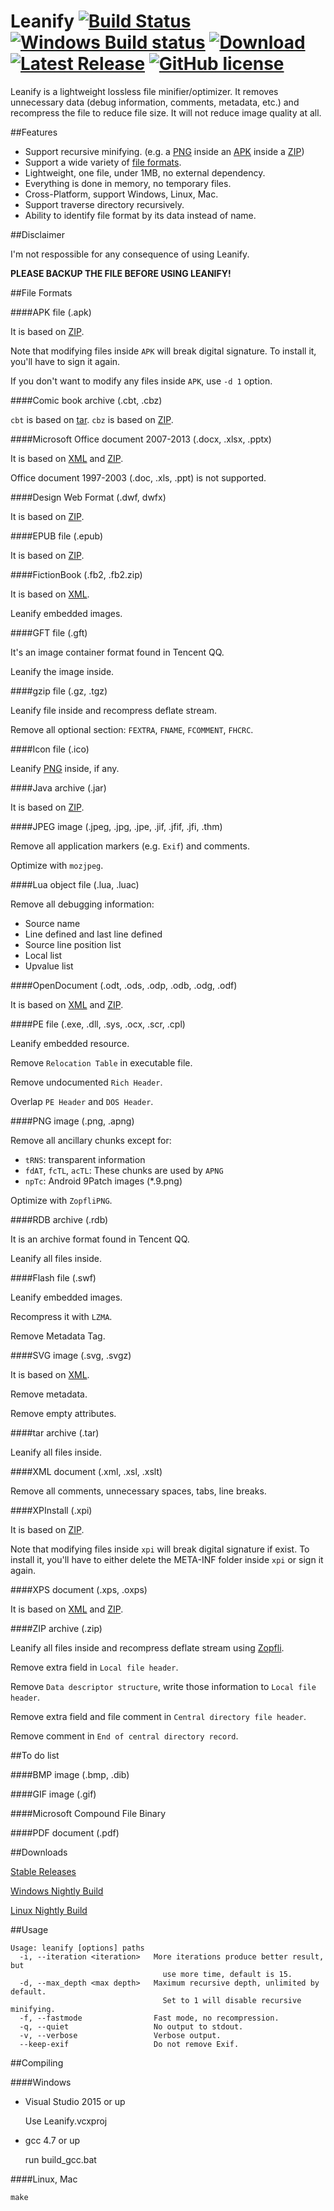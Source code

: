 Leanify [![Build Status](https://travis-ci.org/JayXon/Leanify.svg)](https://travis-ci.org/JayXon/Leanify) [![Windows Build status](https://ci.appveyor.com/api/projects/status/2p9i3ru8apwq2uic?svg=true)](https://ci.appveyor.com/project/JayXon/leanify) [![Download](https://img.shields.io/github/downloads/JayXon/Leanify/latest/total.svg)](https://github.com/JayXon/Leanify/releases) [![Latest Release](https://img.shields.io/github/release/JayXon/Leanify.svg)](https://github.com/JayXon/Leanify/releases/latest) [![GitHub license](https://img.shields.io/github/license/JayXon/Leanify.svg)](LICENSE)
=======

Leanify is a lightweight lossless file minifier/optimizer. It removes unnecessary data (debug information, comments, metadata, etc.) and recompress the file to reduce file size. It will not reduce image quality at all.


##Features

* Support recursive minifying. (e.g. a [PNG] inside an [APK] inside a [ZIP])
* Support a wide variety of [file formats](#file-formats).
* Lightweight, one file, under 1MB, no external dependency.
* Everything is done in memory, no temporary files.
* Cross-Platform, support Windows, Linux, Mac.
* Support traverse directory recursively.
* Ability to identify file format by its data instead of name.


##Disclaimer

I'm not respossible for any consequence of using Leanify.

**PLEASE BACKUP THE FILE BEFORE USING LEANIFY!**


##File Formats


####APK file (.apk)

It is based on [ZIP].
  
Note that modifying files inside `APK` will break digital signature.
To install it, you'll have to sign it again.

If you don't want to modify any files inside `APK`, use `-d 1` option.


####Comic book archive (.cbt, .cbz)

`cbt` is based on [tar]. `cbz` is based on [ZIP].


####Microsoft Office document 2007-2013 (.docx, .xlsx, .pptx)

It is based on [XML] and [ZIP].

Office document 1997-2003 (.doc, .xls, .ppt) is not supported.


####Design Web Format (.dwf, dwfx)

It is based on [ZIP].


####EPUB file (.epub)

It is based on [ZIP].


####FictionBook (.fb2, .fb2.zip)

It is based on [XML].

Leanify embedded images.


####GFT file (.gft)

It's an image container format found in Tencent QQ.

Leanify the image inside.


####gzip file (.gz, .tgz)

Leanify file inside and recompress deflate stream.
  
Remove all optional section: `FEXTRA`, `FNAME`, `FCOMMENT`, `FHCRC`.


####Icon file (.ico)

Leanify [PNG] inside, if any.


####Java archive (.jar)

It is based on [ZIP].


####JPEG image (.jpeg, .jpg, .jpe, .jif, .jfif, .jfi, .thm)

Remove all application markers (e.g. `Exif`) and comments.

Optimize with `mozjpeg`.


####Lua object file (.lua, .luac)

Remove all debugging information:

* Source name
* Line defined and last line defined
* Source line position list
* Local list
* Upvalue list


####OpenDocument (.odt, .ods, .odp, .odb, .odg, .odf)

It is based on [XML] and [ZIP].


####PE file (.exe, .dll, .sys, .ocx, .scr, .cpl)

Leanify embedded resource.

Remove `Relocation Table` in executable file.

Remove undocumented `Rich Header`.

Overlap `PE Header` and `DOS Header`.


####PNG image (.png, .apng)

Remove all ancillary chunks except for:
  
* `tRNS`: transparent information
* `fdAT`, `fcTL`, `acTL`: These chunks are used by `APNG`
* `npTc`: Android 9Patch images (*.9.png)

Optimize with `ZopfliPNG`.


####RDB archive (.rdb)

It is an archive format found in Tencent QQ.

Leanify all files inside.


####Flash file (.swf)

Leanify embedded images.

Recompress it with `LZMA`.
  
Remove Metadata Tag.


####SVG image (.svg, .svgz)
 
It is based on [XML].
  
Remove metadata.

Remove empty attributes.

####tar archive (.tar)

Leanify all files inside.


####XML document (.xml, .xsl, .xslt)

Remove all comments, unnecessary spaces, tabs, line breaks.


####XPInstall (.xpi)

It is based on [ZIP].

Note that modifying files inside `xpi` will break digital signature if exist.
To install it, you'll have to either delete the META-INF folder inside `xpi` or sign it again.


####XPS document (.xps, .oxps)

It is based on [XML] and [ZIP].


####ZIP archive (.zip)

Leanify all files inside and recompress deflate stream using [Zopfli](https://github.com/google/zopfli).

Remove extra field in `Local file header`.

Remove `Data descriptor structure`, write those information to `Local file header`.

Remove extra field and file comment in `Central directory file header`.

Remove comment in `End of central directory record`.



##To do list


####BMP image (.bmp, .dib)


####GIF image (.gif)


####Microsoft Compound File Binary


####PDF document (.pdf)


##Downloads

[Stable Releases](https://github.com/JayXon/Leanify/releases/)

[Windows Nightly Build](https://ci.appveyor.com/project/JayXon/leanify)

[Linux Nightly Build](https://drone.io/github.com/JayXon/Leanify/files)



##Usage

```
Usage: leanify [options] paths
  -i, --iteration <iteration>   More iterations produce better result, but
                                  use more time, default is 15.
  -d, --max_depth <max depth>   Maximum recursive depth, unlimited by default.
                                  Set to 1 will disable recursive minifying.
  -f, --fastmode                Fast mode, no recompression.
  -q, --quiet                   No output to stdout.
  -v, --verbose                 Verbose output.
  --keep-exif                   Do not remove Exif.
```


##Compiling

####Windows

* Visual Studio 2015 or up

  Use Leanify.vcxproj

* gcc 4.7 or up

  run build_gcc.bat


####Linux, Mac

```
make
```



[APK]: #apk-file-apk
[PNG]: #png-image-png-apng
[tar]: #tar-archive-tar
[XML]: #xml-document-xml-xsl-xslt
[ZIP]: #zip-archive-zip
